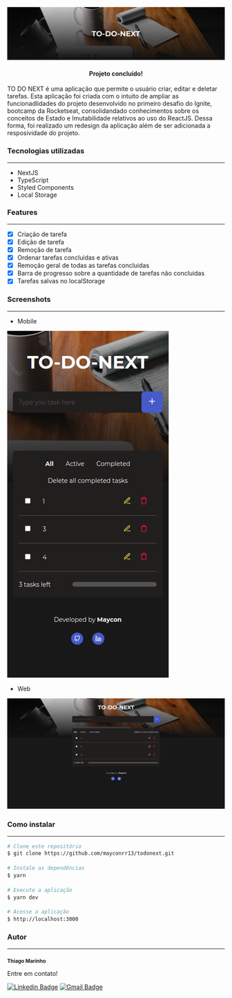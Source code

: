 <img alt="Banner" title="To-Do-Next" src="./public/banner.png" />

<h4 align="center"> 
	Projeto concluído! 
</h4>
<p align="ledt">TO DO NEXT é uma aplicação que permite o usuário criar, editar e deletar tarefas. Esta aplicação foi criada com o intuito de ampliar as funcionadlidades do projeto desenvolvido no primeiro desafio do Ignite, bootcamp da Rocketseat, consolidandado conhecimentos sobre os conceitos de Estado e Imutabilidade relativos ao uso do ReactJS. Dessa forma, foi realizado um redesign da aplicação além de ser adicionada a resposividade do projeto.</p>

### Tecnologias utilizadas
---

* NextJS
* TypeScript
* Styled Components
* Local Storage

### Features
---

- [x] Criação de tarefa
- [x] Edição de tarefa
- [x] Remoção de tarefa
- [x] Ordenar tarefas concluidas e ativas
- [x] Remoção geral de todas as tarefas concluidas
- [x] Barra de progresso sobre a quantidade de tarefas não concluidas
- [x] Tarefas salvas no localStorage

### Screenshots
---

* Mobile
<img alt="mobile" title="To-Do-Next-mobile" src="./public/mobile.png" />

* Web
<img alt="Banner" title="To-Do-Next-web" src="./public/web.png" />

### Como instalar
---

```bash
# Clone este repositório
$ git clone https://github.com/mayconrr13/todonext.git

# Instale as dependências
$ yarn 

# Execute a aplicação
$ yarn dev

# Acesse a aplicação
$ http://localhost:3000
```

### Autor
---

<sub><b>Thiago Marinho</b></sub>

Entre em contato!

[![Linkedin Badge](https://img.shields.io/badge/-Maycon-blue?style=flat-square&logo=Linkedin&logoColor=white&link=https://www.linkedin.com/in/mayconreisrosario/)](https://www.linkedin.com/in/mayconreisrosario/) 
[![Gmail Badge](https://img.shields.io/badge/-mayconrr13@gmail.com-c14438?style=flat-square&logo=Gmail&logoColor=white&link=mailto:mayconrr13@gmail.com)](mailto:mayconrr13@gmail.com)
